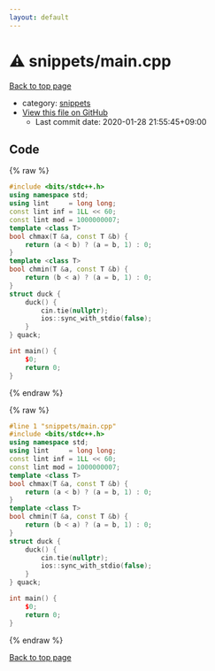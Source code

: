 ```yaml
---
layout: default
---
```


<!-- mathjax config similar to math.stackexchange -->
<script type="text/javascript" async
  src="https://cdnjs.cloudflare.com/ajax/libs/mathjax/2.7.5/MathJax.js?config=TeX-MML-AM_CHTML">
</script>
<script type="text/x-mathjax-config">
  MathJax.Hub.Config({
    TeX: { equationNumbers: { autoNumber: "AMS" }},
    tex2jax: {
      inlineMath: [ ['$','$'] ],
      processEscapes: true
    },
    "HTML-CSS": { matchFontHeight: false },
    displayAlign: "left",
    displayIndent: "2em"
  });
</script>

<script type="text/javascript" src="https://cdnjs.cloudflare.com/ajax/libs/jquery/3.4.1/jquery.min.js"></script>
<script src="https://cdn.jsdelivr.net/npm/jquery-balloon-js@1.1.2/jquery.balloon.min.js" integrity="sha256-ZEYs9VrgAeNuPvs15E39OsyOJaIkXEEt10fzxJ20+2I=" crossorigin="anonymous"></script>
<script type="text/javascript" src="../../assets/js/copy-button.js"></script>
<link rel="stylesheet" href="../../assets/css/copy-button.css" />


# :warning: snippets/main.cpp

<a href="../../index.html">Back to top page</a>

* category: <a href="../../index.html#67be68a348da3b850fb7daa10b034528">snippets</a>
* <a href="{{ site.github.repository_url }}/blob/master/snippets/main.cpp">View this file on GitHub</a>
    - Last commit date: 2020-01-28 21:55:45+09:00




## Code

<a id="unbundled"></a>
{% raw %}
```cpp
#include <bits/stdc++.h>
using namespace std;
using lint     = long long;
const lint inf = 1LL << 60;
const lint mod = 1000000007;
template <class T>
bool chmax(T &a, const T &b) {
    return (a < b) ? (a = b, 1) : 0;
}
template <class T>
bool chmin(T &a, const T &b) {
    return (b < a) ? (a = b, 1) : 0;
}
struct duck {
    duck() {
        cin.tie(nullptr);
        ios::sync_with_stdio(false);
    }
} quack;

int main() {
    $0;
    return 0;
}
```
{% endraw %}

<a id="bundled"></a>
{% raw %}
```cpp
#line 1 "snippets/main.cpp"
#include <bits/stdc++.h>
using namespace std;
using lint     = long long;
const lint inf = 1LL << 60;
const lint mod = 1000000007;
template <class T>
bool chmax(T &a, const T &b) {
    return (a < b) ? (a = b, 1) : 0;
}
template <class T>
bool chmin(T &a, const T &b) {
    return (b < a) ? (a = b, 1) : 0;
}
struct duck {
    duck() {
        cin.tie(nullptr);
        ios::sync_with_stdio(false);
    }
} quack;

int main() {
    $0;
    return 0;
}
```
{% endraw %}

<a href="../../index.html">Back to top page</a>

